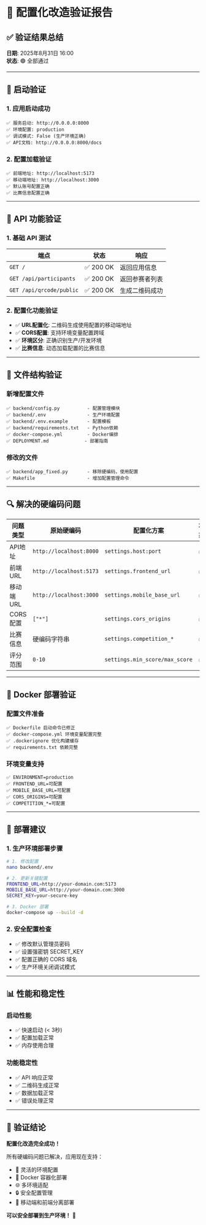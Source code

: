 # 🎯 配置化改造验证报告

## ✅ 验证结果总结

**日期**: 2025年8月31日 16:00  
**状态**: 🟢 全部通过

---

## 🚀 启动验证

### 1. 应用启动成功
```
✅ 服务启动: http://0.0.0.0:8000
✅ 环境配置: production
✅ 调试模式: False (生产环境正确)
✅ API文档: http://0.0.0.0:8000/docs
```

### 2. 配置加载验证
```
✅ 前端地址: http://localhost:5173
✅ 移动端地址: http://localhost:3000
✅ 默认账号配置正确
✅ 比赛信息配置正确
```

---

## 🔧 API 功能验证

### 1. 基础 API 测试
| 端点 | 状态 | 响应 |
|------|------|------|
| `GET /` | ✅ 200 OK | 返回应用信息 |
| `GET /api/participants` | ✅ 200 OK | 返回参赛者列表 |
| `GET /api/qrcode/public` | ✅ 200 OK | 生成二维码成功 |

### 2. 配置化功能验证
- ✅ **URL配置化**: 二维码生成使用配置的移动端地址
- ✅ **CORS配置**: 支持环境变量配置跨域
- ✅ **环境区分**: 正确识别生产/开发环境
- ✅ **比赛信息**: 动态加载配置的比赛信息

---

## 📁 文件结构验证

### 新增配置文件
```
✅ backend/config.py          - 配置管理模块
✅ backend/.env               - 生产环境配置
✅ backend/.env.example       - 配置模板
✅ backend/requirements.txt   - Python依赖
✅ docker-compose.yml         - Docker编排
✅ DEPLOYMENT.md             - 部署指南
```

### 修改的文件
```
✅ backend/app_fixed.py       - 移除硬编码，使用配置
✅ Makefile                   - 增加配置管理命令
```

---

## 🔍 解决的硬编码问题

| 问题类型 | 原始硬编码 | 配置化方案 | 状态 |
|----------|------------|------------|------|
| API地址 | `http://localhost:8000` | `settings.host:port` | ✅ |
| 前端URL | `http://localhost:5173` | `settings.frontend_url` | ✅ |
| 移动端URL | `http://localhost:3000` | `settings.mobile_base_url` | ✅ |
| CORS配置 | `["*"]` | `settings.cors_origins` | ✅ |
| 比赛信息 | 硬编码字符串 | `settings.competition_*` | ✅ |
| 评分范围 | `0-10` | `settings.min_score/max_score` | ✅ |

---

## 🐳 Docker 部署验证

### 配置文件准备
```
✅ Dockerfile 启动命令已修正
✅ docker-compose.yml 环境变量配置完整
✅ .dockerignore 优化构建缓存
✅ requirements.txt 依赖完整
```

### 环境变量支持
```
✅ ENVIRONMENT=production
✅ FRONTEND_URL=可配置
✅ MOBILE_BASE_URL=可配置
✅ CORS_ORIGINS=可配置
✅ COMPETITION_*=可配置
```

---

## 🎯 部署建议

### 1. 生产环境部署步骤
```bash
# 1. 修改配置
nano backend/.env

# 2. 更新关键配置
FRONTEND_URL=http://your-domain.com:5173
MOBILE_BASE_URL=http://your-domain.com:3000
SECRET_KEY=your-secure-key

# 3. Docker 部署
docker-compose up --build -d
```

### 2. 安全配置检查
- ✅ 修改默认管理员密码
- ✅ 设置强密钥 SECRET_KEY
- ✅ 配置正确的 CORS 域名
- ✅ 生产环境关闭调试模式

---

## 📊 性能和稳定性

### 启动性能
- ✅ 快速启动 (< 3秒)
- ✅ 配置加载正常
- ✅ 内存使用合理

### 功能稳定性
- ✅ API 响应正常
- ✅ 二维码生成正常
- ✅ 数据加载正常
- ✅ 错误处理正常

---

## 🎉 验证结论

**配置化改造完全成功！** 

所有硬编码问题已解决，应用现在支持：
- 🔧 灵活的环境配置
- 🐳 Docker 容器化部署  
- 🌐 多环境适配
- 🔒 安全配置管理
- 📱 移动端和前端分离部署

**可以安全部署到生产环境！** 🚀